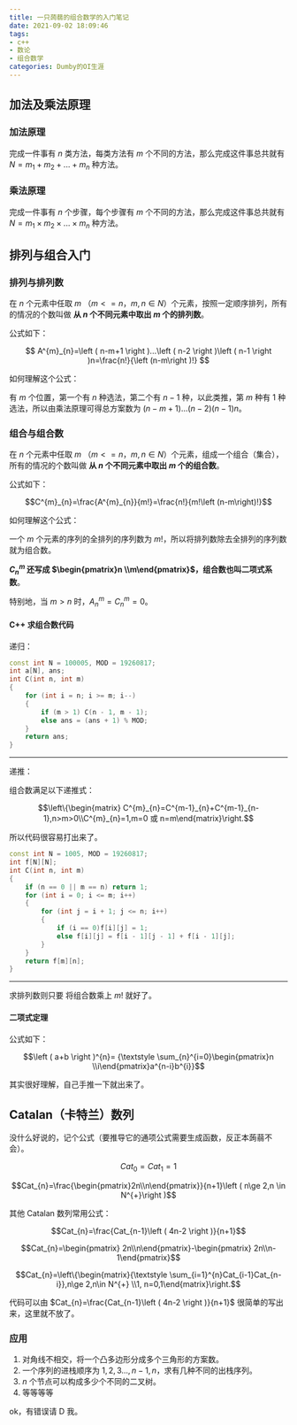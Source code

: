 ```yaml
---
title: 一只蒟蒻的组合数学的入门笔记
date: 2021-09-02 18:09:46
tags:
- c++
- 数论
- 组合数学
categories: Dumby的OI生涯
---
```


## 加法及乘法原理

### 加法原理

完成一件事有 $n$ 类方法，每类方法有 $m$ 个不同的方法，那么完成这件事总共就有 $N=m_{1}+m_{2}+...+m_{n}$ 种方法。<!-- more -->

### 乘法原理

完成一件事有 $n$ 个步骤，每个步骤有 $m$ 个不同的方法，那么完成这件事总共就有 $N=m_{1} \times m_{2} \times ... \times m_{n}$ 种方法。

## 排列与组合入门

### 排列与排列数

在 $n$ 个元素中任取 $m$ （$m<=n$，$m,n \in N$）个元素，按照一定顺序排列，所有的情况的个数叫做 **从 $n$ 个不同元素中取出 $m$ 个的排列数**。

公式如下：

$$ A^{m}_{n}=\left ( n-m+1 \right )...\left ( n-2 \right )\left ( n-1 \right )n=\frac{n!}{\left (n-m\right )!} $$

如何理解这个公式：

有 $m$ 个位置，第一个有 $n$ 种选法，第二个有 $n-1$ 种，以此类推，第 $m$ 种有 1 种选法，所以由乘法原理可得总方案数为 $\left ( n-m+1 \right )...\left ( n-2 \right )\left ( n-1 \right )n$。

### 组合与组合数
在 $n$ 个元素中任取 $m$ （$m<=n$，$m,n \in N$）个元素，组成一个组合（集合），所有的情况的个数叫做 **从 $n$ 个不同元素中取出 $m$ 个的组合数**。

公式如下：

$$C^{m}_{n}=\frac{A^{m}_{n}}{m!}=\frac{n!}{m!\left (n-m\right)!}$$

如何理解这个公式：

一个 $m$ 个元素的序列的全排列的序列数为 $m!$，所以将排列数除去全排列的序列数就为组合数。

**$C^{m}_{n}$ 还写成 $\begin{pmatrix}n \\m\end{pmatrix}$，组合数也叫二项式系数**。

特别地，当 $m>n$ 时，$A^{m}_{n}=C^{m}_{n}=0$。
#### C++ 求组合数代码
递归：

```cpp
const int N = 100005, MOD = 19260817;
int a[N], ans;
int C(int n, int m) 
{
	for (int i = n; i >= m; i--) 
	{
		if (m > 1) C(n - 1, m - 1);
		else ans = (ans + 1) % MOD;
	}
	return ans;
}
```

---
递推：

组合数满足以下递推式：

$$\left\{\begin{matrix} C^{m}_{n}=C^{m-1}_{n}+C^{m-1}_{n-1},n>m>0\\C^{m}_{n}=1,m=0 或 n=m\end{matrix}\right.$$

所以代码很容易打出来了。

```cpp
const int N = 1005, MOD = 19260817;
int f[N][N];
int C(int n, int m) 
{
	if (n == 0 || m == n) return 1;
	for (int i = 0; i <= m; i++) 
	{
		for (int j = i + 1; j <= n; i++) 
		{
			if (i == 0)f[i][j] = 1;
			else f[i][j] = f[i - 1][j - 1] + f[i - 1][j];
		}
	}
	return f[m][n];
}
```

---

求排列数则只要
将组合数乘上 $m!$ 就好了。
#### 二项式定理
公式如下：

$$\left ( a+b \right )^{n}= {\textstyle \sum_{n}^{i=0}\begin{pmatrix}n \\i\end{pmatrix}a^{n-i}b^{i}}$$

其实很好理解，自己手推一下就出来了。

## Catalan（卡特兰）数列
没什么好说的，记个公式（要推导它的通项公式需要生成函数，反正本蒟蒻不会）。

$$Cat_{0}=Cat_{1}=1$$

$$Cat_{n}=\frac{\begin{pmatrix}2n\\n\end{pmatrix}}{n+1}\left ( n\ge 2,n \in N^{+}\right )$$

其他 Catalan 数列常用公式：

$$Cat_{n}=\frac{Cat_{n-1}\left ( 4n-2 \right )}{n+1}$$

$$Cat_{n}=\begin{pmatrix} 2n\\n\end{pmatrix}-\begin{pmatrix} 2n\\n-1\end{pmatrix}$$

$$Cat_{n}=\left\{\begin{matrix}{\textstyle \sum_{i=1}^{n}Cat_{i-1}Cat_{n-i}},n\ge 2,n\in N^{+} \\1, n=0,1\end{matrix}\right.$$

代码可以由 $Cat_{n}=\frac{Cat_{n-1}\left ( 4n-2 \right )}{n+1}$ 很简单的写出来，这里就不放了。

### 应用
1. 对角线不相交，将一个凸多边形分成多个三角形的方案数。
2. 一个序列的进栈顺序为 $1,2,3...,n-1,n$，求有几种不同的出栈序列。
3. $n$ 个节点可以构成多少个不同的二叉树。
4. 等等等等

ok，有错误请 D 我。